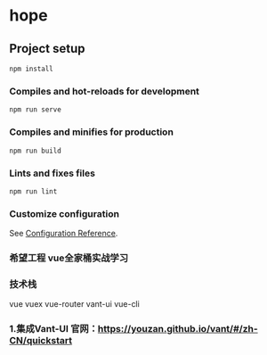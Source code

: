# hope

## Project setup
```
npm install
```

### Compiles and hot-reloads for development
```
npm run serve
```

### Compiles and minifies for production
```
npm run build
```

### Lints and fixes files
```
npm run lint
```

### Customize configuration
See [Configuration Reference](https://cli.vuejs.org/config/).




### 希望工程 vue全家桶实战学习

### 技术栈
vue
vuex
vue-router
vant-ui
vue-cli

### 1.集成Vant-UI 官网：https://youzan.github.io/vant/#/zh-CN/quickstart

